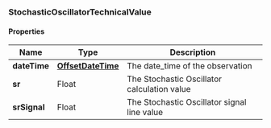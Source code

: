 
[//]: # (CLASS:StochasticOscillatorTechnicalValue)

[//]: # (KIND:object)

### StochasticOscillatorTechnicalValue

#### Properties

[//]: # (START_DEFINITION)

Name | Type | Description
------------ | ------------- | -------------
**dateTime** | [**OffsetDateTime**](OffsetDateTime.md) | The date_time of the observation &nbsp;
**sr** | Float | The Stochastic Oscillator calculation value &nbsp;
**srSignal** | Float | The Stochastic Oscillator signal line value &nbsp;

[//]: # (END_DEFINITION)


[//]: # (CONTAINED_CLASS:OffsetDateTime)





